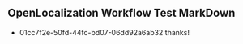 ## OpenLocalization Workflow Test MarkDown

* 01cc7f2e-50fd-44fc-bd07-06dd92a6ab32 
thanks!



<!--HONumber=Feb16_HO3-->
